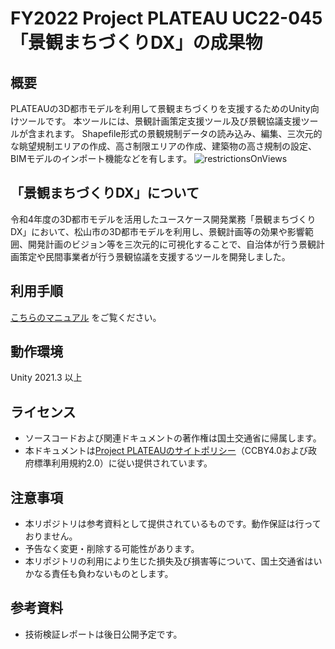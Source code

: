 # FY2022 Project PLATEAU UC22-045「景観まちづくりDX」の成果物

## 概要
PLATEAUの3D都市モデルを利用して景観まちづくりを支援するためのUnity向けツールです。
本ツールには、景観計画策定支援ツール及び景観協議支援ツールが含まれます。
Shapefile形式の景観規制データの読み込み、編集、三次元的な眺望規制エリアの作成、高さ制限エリアの作成、建築物の高さ規制の設定、BIMモデルのインポート機能などを有します。
![restrictionsOnViews](https://user-images.githubusercontent.com/79615787/224310314-89fd895b-f246-4089-b8f9-e5cc892dc3cc.png)


## 「景観まちづくりDX」について
令和4年度の3D都市モデルを活用したユースケース開発業務「景観まちづくりDX」において、松山市の3D都市モデルを利用し、景観計画等の効果や影響範囲、開発計画のビジョン等を三次元的に可視化することで、自治体が行う景観計画策定や民間事業者が行う景観協議を支援するツールを開発しました。


## 利用手順

[こちらのマニュアル](https://synesthesias.github.io/PLATEAU-UC22-045-landscape-design-tool) をご覧ください。

## 動作環境
Unity 2021.3 以上

## ライセンス

- ソースコードおよび関連ドキュメントの著作権は国土交通省に帰属します。
- 本ドキュメントは[Project PLATEAUのサイトポリシー](https://www.mlit.go.jp/plateau/site-policy/)（CCBY4.0および政府標準利用規約2.0）に従い提供されています。

## 注意事項

- 本リポジトリは参考資料として提供されているものです。動作保証は行っておりません。
- 予告なく変更・削除する可能性があります。
- 本リポジトリの利用により生じた損失及び損害等について、国土交通省はいかなる責任も負わないものとします。

## 参考資料

- 技術検証レポートは後日公開予定です。
